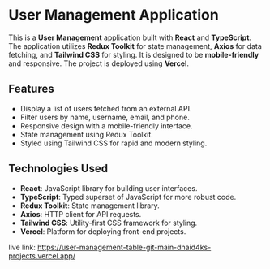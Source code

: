# User Management Application

This is a **User Management** application built with **React** and **TypeScript**. The application utilizes **Redux Toolkit** for state management, **Axios** for data fetching, and **Tailwind CSS** for styling. It is designed to be **mobile-friendly** and responsive. The project is deployed using **Vercel**.

## Features

- Display a list of users fetched from an external API.
- Filter users by name, username, email, and phone.
- Responsive design with a mobile-friendly interface.
- State management using Redux Toolkit.
- Styled using Tailwind CSS for rapid and modern styling.

## Technologies Used

- **React**: JavaScript library for building user interfaces.
- **TypeScript**: Typed superset of JavaScript for more robust code.
- **Redux Toolkit**: State management library.
- **Axios**: HTTP client for API requests.
- **Tailwind CSS**: Utility-first CSS framework for styling.
- **Vercel**: Platform for deploying front-end projects.

live link: https://user-management-table-git-main-dnaid4ks-projects.vercel.app/